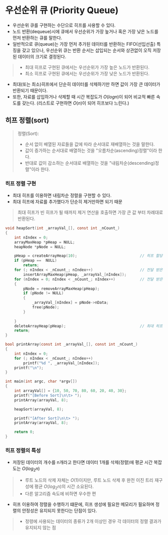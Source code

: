 # 우선순위 큐 (Priority Queue)
- 우선순위 큐를 구현하는 수단으로 히프를 사용할 수 있다.
- 노드 반환(dequeue)시에 큐에서 우선순위가 가장 높거나 혹은 가장 낮은 노드를 먼저 반환하는 큐를 말한다.
- 일반적으로 큐(queue)는 가장 먼저 추가된 데이터를 반환하는 FIFO(선입선출) 특징을 갖고 있으나, 우선순위 큐는 반환 순서는 삽입되는 순서와 상관없이 오직 저장된 데이터의 크기로 결정된다.
> - 최대 히프로 구현된 큐에서는 우선순위가 가장 높은 노드가 반환된다.
> - 최소 히프로 구현된 큐에서는 우선순위가 가장 낮은 노드가 반환된다.
- 최대(또는 최소)히프에서 단순히 데이터를 삭제하기만 하면 값이 가장 큰 데이터가 반환되기 때문이다.
- 또한, 자료를 삽입하거나 삭제할 때 시간 복잡도가 $O(log n)$이 되어 비교적 빠른 속도를 갖는다. (리스트로 구현하면 $O(n)$이 되어 히프보다 느린다.)

## 히프 정렬(sort)
> 정렬(Sort):
> - 순서 없이 배열된 자료들을 값에 따라 순서대로 재배열하는 것을 말한다.
> - 값이 증가하는 순서대로 배열하는 것을 "오름차순(ascending)정렬"이라 한다.
> - 반대로 값이 감소하는 순서대로 배열하는 것을 "내림차순(descending)정렬"이라 한다. 

### 히프 정렬 구현
- 최대 히프를 이용하면 내림차순 정렬을 구현할 수 있다.
- 최대 히프에 자료를 추가했다가 단순히 제거만하면 되기 때문
> 최대 히프가 빈 히프가 될 때까지 제거 연산을 호출하면 가장 큰 값 부터 차례대로 반환된다.   
```c
void heapSort(int _arrayVal_[], const int _nCount_)
{
    int nIndex = 0;
    arrayMaxHeap *pHeap = NULL;
    heapNode *pNode = NULL;

    pHeap = createArrayHeap(10);                            // 히프 할당하고 검증
    if (pHeap ==  NULL)
        return;
    for (; nIndex < _nCount_; nIndex++)                     // 전달 받은 데이터를 히프에 최대 히프 형태로 저장
        insertArrayMaxHeap(pHeap, _arrayVal_[nIndex]);
    for (nIndex = 0; nIndex < _nCount_; nIndex++)           // 전달 받은 데이터 수 만큼 최대 히프에서 제거 연산 실행
    {
        pNode = removeArrayMaxHeap(pHeap);
        if (pNode != NULL)
        {
            _arrayVal_[nIndex] = pNode->nData;
            free(pNode);
        }
        
    }
    deleteArrayHeap(pHeap);                                 // 최대 히프 메모리 할당 해제
    return;
}

bool printArray(const int _arrayVal_[], const int _nCount_)
{
    int nIndex = 0;
    for (; nIndex < _nCount_; nIndex++)
        printf("%d ", _arrayVal_[nIndex]);
    printf("\n");
}

int main(int argc, char *argv[])
{
    int arrayVal[] = {10, 50, 70, 80, 60, 20, 40, 30};
    printf("[Before Sort]\n\t> ");
    printArray(arrayVal, 8);

    heapSort(arrayVal, 8);

    printf("[After Sort]\n\t> ");
    printArray(arrayVal, 8);

    return 0;
}
```
### 히프 정렬의 특성
- 저장된 데이터의 개수를 n개라고 한다면 데이터 1개를 삭제(정렬)에 평균 시간 복잡도는 $O(log_2n)$
> - 루트 노드의 삭제 자체는 $O(1)$이지만, 루트 노드 삭제 후 완전 이진 트리 재구성에 평균 $O(log_2n)$의 시간 소요된다.   
> - 다른 알고리즘 속도에 비하면 우수한 편   
- 히프 이용하여 정렬을 수행하기 떄문에, 히프 생성에 필요한 메모리가 필요하며 정렬의 안정성은 유지되지 못한다는 단점이 있다.
> - 정령에 사용되는 데이터의 종류가 2개 이상인 경우 각 데이터의 정렬 결과가 유지되지 않는 점   